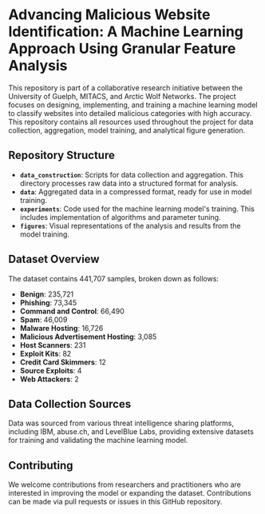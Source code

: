 # Advancing Malicious Website Identification: A Machine Learning Approach Using Granular Feature Analysis

This repository is part of a collaborative research initiative between the University of Guelph, MITACS, and Arctic Wolf Networks. The project focuses on designing, implementing, and training a machine learning model to classify websites into detailed malicious categories with high accuracy. This repository contains all resources used throughout the project for data collection, aggregation, model training, and analytical figure generation.

## Repository Structure

- **`data_construction`**: Scripts for data collection and aggregation. This directory processes raw data into a structured format for analysis.
- **`data`**: Aggregated data in a compressed format, ready for use in model training.
- **`experiments`**: Code used for the machine learning model's training. This includes implementation of algorithms and parameter tuning.
- **`figures`**: Visual representations of the analysis and results from the model training.

## Dataset Overview

The dataset contains 441,707 samples, broken down as follows:
- **Benign**: 235,721
- **Phishing**: 73,345
- **Command and Control**: 66,490
- **Spam**: 46,009
- **Malware Hosting**: 16,726
- **Malicious Advertisement Hosting**: 3,085
- **Host Scanners**: 231
- **Exploit Kits**: 82
- **Credit Card Skimmers**: 12
- **Source Exploits**: 4
- **Web Attackers**: 2

## Data Collection Sources

Data was sourced from various threat intelligence sharing platforms, including IBM, abuse.ch, and LevelBlue Labs, providing extensive datasets for training and validating the machine learning model.

## Contributing

We welcome contributions from researchers and practitioners who are interested in improving the model or expanding the dataset. Contributions can be made via pull requests or issues in this GitHub repository.


